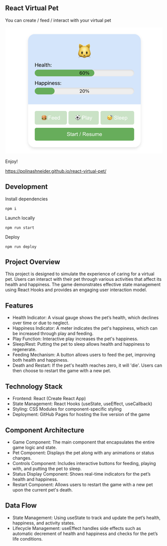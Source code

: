 ## React Virtual Pet

You can create / feed / interact with your virtual pet

![Sample](assets/demo.png)

Enjoy!

https://polinashneider.github.io/react-virtual-pet/

## Development

Install dependencies

```shell
npm i
```

Launch locally

```shell
npm run start
```

Deploy

```shell
npm run deploy
```

## Project Overview

This project is designed to simulate the experience of caring for a virtual pet. Users can interact with their pet through various activities that affect its health and happiness. The game demonstrates effective state management using React Hooks and provides an engaging user interaction model.

## Features

- Health Indicator: A visual gauge shows the pet’s health, which declines over time or due to neglect.
- Happiness Indicator: A meter indicates the pet's happiness, which can be increased through play and feeding.
- Play Function: Interactive play increases the pet's happiness.
- Sleep/Rest: Putting the pet to sleep allows health and happiness to regenerate.
- Feeding Mechanism: A button allows users to feed the pet, improving both health and happiness.
- Death and Restart: If the pet's health reaches zero, it will 'die'. Users can then choose to restart the game with a new pet.

## Technology Stack

- Frontend: React (Create React App)
- State Management: React Hooks (useState, useEffect, useCallback)
- Styling: CSS Modules for component-specific styling
- Deployment: GitHub Pages for hosting the live version of the game

## Component Architecture

- Game Component: The main component that encapsulates the entire game logic and state.
- Pet Component: Displays the pet along with any animations or status changes.
- Controls Component: Includes interactive buttons for feeding, playing with, and putting the pet to sleep.
- Status Display Component: Shows real-time indicators for the pet’s health and happiness.
- Restart Component: Allows users to restart the game with a new pet upon the current pet's death.

## Data Flow

- State Management: Using useState to track and update the pet’s health, happiness, and activity states.
- Lifecycle Management: useEffect handles side effects such as automatic decrement of health and happiness and checks for the pet’s life conditions.
